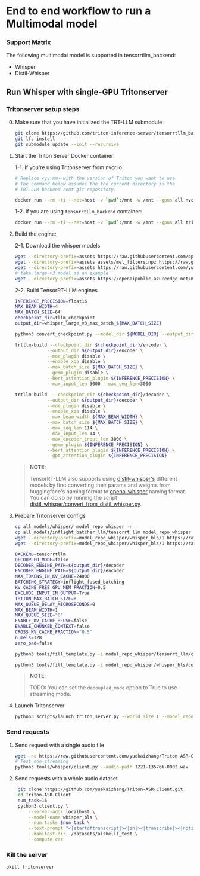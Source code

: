 # End to end workflow to run a Multimodal model

### Support Matrix
The following multimodal model is supported in tensorrtllm_backend:
* Whisper
* Distil-Whisper

## Run Whisper with single-GPU Tritonserver
### Tritonserver setup steps
0. Make sure that you have initialized the TRT-LLM submodule:

    ```bash
    git clone https://github.com/triton-inference-server/tensorrtllm_backend.git && cd tensorrtllm_backend
    git lfs install
    git submodule update --init --recursive
    ```

1. Start the Triton Server Docker container:

    1-1. If you're using Tritonserver from nvcr.io
    ```bash
    # Replace <yy.mm> with the version of Triton you want to use.
    # The command below assumes the the current directory is the
    # TRT-LLM backend root git repository.

    docker run --rm -ti --net=host -v `pwd`:/mnt -w /mnt --gpus all nvcr.io/nvidia/tritonserver:\<yy.mm\>-trtllm-python-py3 bash
    ```
    1-2. If you are using `tensorrtllm_backend` container:
    ```bash
    docker run --rm -ti --net=host -v `pwd`:/mnt -w /mnt --gpus all triton_trt_llm
    ```

2. Build the engine:

    2-1. Download the whisper models
    ```bash
    wget --directory-prefix=assets https://raw.githubusercontent.com/openai/whisper/main/whisper/assets/multilingual.tiktoken
    wget --directory-prefix=assets assets/mel_filters.npz https://raw.githubusercontent.com/openai/whisper/main/whisper/assets/mel_filters.npz
    wget --directory-prefix=assets https://raw.githubusercontent.com/yuekaizhang/Triton-ASR-Client/main/datasets/mini_en/wav/1221-135766-0002.wav
    # take large-v3 model as an example
    wget --directory-prefix=assets https://openaipublic.azureedge.net/main/whisper/models/e5b1a55b89c1367dacf97e3e19bfd829a01529dbfdeefa8caeb59b3f1b81dadb/large-v3.pt
    ```
    2-2. Build TensorRT-LLM engines
    ```bash
    INFERENCE_PRECISION=float16
    MAX_BEAM_WIDTH=4
    MAX_BATCH_SIZE=64
    checkpoint_dir=tllm_checkpoint
    output_dir=whisper_large_v3_max_batch_${MAX_BATCH_SIZE}

    python3 convert_checkpoint.py --model_dir ${MODEL_DIR} --output_dir ${checkpoint_dir}

    trtllm-build --checkpoint_dir ${checkpoint_dir}/encoder \
                --output_dir ${output_dir}/encoder \
                --moe_plugin disable \
                --enable_xqa disable \
                --max_batch_size ${MAX_BATCH_SIZE} \
                --gemm_plugin disable \
                --bert_attention_plugin ${INFERENCE_PRECISION} \
                --max_input_len 3000 --max_seq_len=3000

    trtllm-build  --checkpoint_dir ${checkpoint_dir}/decoder \
                --output_dir ${output_dir}/decoder \
                --moe_plugin disable \
                --enable_xqa disable \
                --max_beam_width ${MAX_BEAM_WIDTH} \
                --max_batch_size ${MAX_BATCH_SIZE} \
                --max_seq_len 114 \
                --max_input_len 14 \
                --max_encoder_input_len 3000 \
                --gemm_plugin ${INFERENCE_PRECISION} \
                --bert_attention_plugin ${INFERENCE_PRECISION} \
                --gpt_attention_plugin ${INFERENCE_PRECISION}

    ```

    > **NOTE**:
    >
    > TensorRT-LLM also supports using [distil-whisper's](https://github.com/huggingface/distil-whisper) different models by first converting their params and weights from huggingface's naming format to [openai whisper](https://github.com/openai/whisper) naming format. You can do so by running the script [distil_whisper/convert_from_distil_whisper.py](./convert_from_distil_whisper.py).

3. Prepare Tritonserver configs

    ```bash
    cp all_models/whisper/ model_repo_whisper -r
    cp all_models/inflight_batcher_llm/tensorrt_llm model_repo_whisper -r
    wget --directory-prefix=model_repo_whisper/whisper_bls/1 https://raw.githubusercontent.com/openai/whisper/main/whisper/assets/multilingual.tiktoken
    wget --directory-prefix=model_repo_whisper/whisper_bls/1 https://raw.githubusercontent.com/openai/whisper/main/whisper/assets/mel_filters.npz

    BACKEND=tensorrtllm
    DECOUPLED_MODE=false
    DECODER_ENGINE_PATH=${output_dir}/decoder
    ENCODER_ENGINE_PATH=${output_dir}/encoder
    MAX_TOKENS_IN_KV_CACHE=24000
    BATCHING_STRATEGY=inflight_fused_batching
    KV_CACHE_FREE_GPU_MEM_FRACTION=0.5
    EXCLUDE_INPUT_IN_OUTPUT=True
    TRITON_MAX_BATCH_SIZE=8
    MAX_QUEUE_DELAY_MICROSECONDS=0
    MAX_BEAM_WIDTH=1
    MAX_QUEUE_SIZE="0"
    ENABLE_KV_CACHE_REUSE=false
    ENABLE_CHUNKED_CONTEXT=false
    CROSS_KV_CACHE_FRACTION="0.5"
    n_mels=128
    zero_pad=false

    python3 tools/fill_template.py -i model_repo_whisper/tensorrt_llm/config.pbtxt triton_backend:${BACKEND},engine_dir:${DECODER_ENGINE_PATH},encoder_engine_dir:${ENCODER_ENGINE_PATH},decoupled_mode:${DECOUPLED_MODE},max_tokens_in_paged_kv_cache:${MAX_TOKENS_IN_KV_CACHE},max_attention_window_size:${MAX_ATTENTION_WINDOW_SIZE},batch_scheduler_policy:${BATCH_SCHEDULER_POLICY},batching_strategy:${BATCHING_STRATEGY},kv_cache_free_gpu_mem_fraction:${KV_CACHE_FREE_GPU_MEM_FRACTION},exclude_input_in_output:${EXCLUDE_INPUT_IN_OUTPUT},triton_max_batch_size:${TRITON_MAX_BATCH_SIZE},max_queue_delay_microseconds:${MAX_QUEUE_DELAY_MICROSECONDS},max_beam_width:${MAX_BEAM_WIDTH},enable_kv_cache_reuse:${ENABLE_KV_CACHE_REUSE},normalize_log_probs:${NORMALIZE_LOG_PROBS},enable_chunked_context:${ENABLE_CHUNKED_CONTEXT},gpu_device_ids:${GPU_DEVICE_IDS},decoding_mode:${DECODING_MODE},max_queue_size:${MAX_QUEUE_SIZE},enable_context_fmha_fp32_acc:${ENABLE_CONTEXT_FMHA_FP32_ACC},cross_kv_cache_fraction:${CROSS_KV_CACHE_FRACTION}

    python3 tools/fill_template.py -i model_repo_whisper/whisper_bls/config.pbtxt engine_dir:${ENCODER_ENGINE_PATH},n_mels:$n_mels,zero_pad:$zero_pad,triton_max_batch_size:${TRITON_MAX_BATCH_SIZE},decoupled_mode:${DECOUPLED_MODE}
    ```
    > **NOTE**:
    >
    > TODO: You can set the `decoupled_mode` option to True to use streaming mode.

4. Launch Tritonserver

    ```bash
    python3 scripts/launch_triton_server.py --world_size 1 --model_repo=model_repo_whisper/ --tensorrt_llm_model_name tensorrt_llm,whisper_bls --multimodal_gpu0_cuda_mem_pool_bytes 300000000
    ```

### Send requests
1. Send request with a single audio file
    ```bash
    wget -nc https://raw.githubusercontent.com/yuekaizhang/Triton-ASR-Client/main/datasets/mini_en/wav/1221-135766-0002.wav
    # Test non-streaming
    python3 tools/whisper/client.py --audio-path 1221-135766-0002.wav
    ```
2. Send requests with a whole audio dataset
   ```bash
    git clone https://github.com/yuekaizhang/Triton-ASR-Client.git
    cd Triton-ASR-Client
    num_task=16
    python3 client.py \
        --server-addr localhost \
        --model-name whisper_bls \
        --num-tasks $num_task \
        --text-prompt "<|startoftranscript|><|zh|><|transcribe|><|notimestamps|>" \
        --manifest-dir ./datasets/aishell1_test \
        --compute-cer
    ```
### Kill the server
```bash
pkill tritonserver
```
